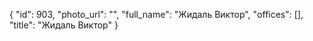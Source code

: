 {
    "id": 903,
    "photo_url": "",
    "full_name": "Жидаль Виктор",
    "offices": [],
    "title": "Жидаль Виктор"
}